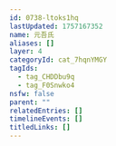 ```yaml
---
id: 0738-ltoks1hq
lastUpdated: 1757167352
name: 元吾氏
aliases: []
layer: 4
categoryId: cat_7hqnYMGY
tagIds:
  - tag_CHDDbu9q
  - tag_F0Snwko4
nsfw: false
parent: ""
relatedEntries: []
timelineEvents: []
titledLinks: []
---
```


